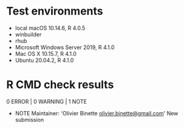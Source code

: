 # Test environments

- local macOS 10.14.6, R 4.0.5
- winbuilder
- rhub
- Microsoft Windows Server 2019, R 4.1.0
- Mac OS X 10.15.7, R 4.1.0
- Ubuntu 20.04.2, R 4.1.0

# R CMD check results

0 ERROR | 0 WARNING | 1 NOTE

- NOTE
    Maintainer: 'Olivier Binette <olivier.binette@gmail.com>'
    New submission
